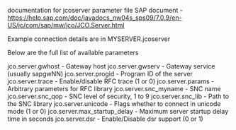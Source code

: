 documentation for jcoserver parameter file
SAP document - https://help.sap.com/doc/javadocs_nw04s_sps09/7.0.9/en-US/jc/com/sap/mw/jco/JCO.Server.html


Example connection details are in MYSERVER.jcoserver

Below are the full list of available parameters

jco.server.gwhost - Gateway host
jco.server.gwserv - Gateway service (usually sapgwNN)
jco.server.progid - Program ID of the server
jco.server.trace  - Enable/disable RFC trace (1 or 0)
jco.server.params - Arbitrary parameters for RFC library
jco.server.snc_myname - SNC name
jco.server.snc_qop - SNC level of security, 1 to 9
jco.server.snc_lib - Path to the SNC library
jco.server.unicode - Flags whether to connect in unicode mode (1 or 0)
jco.server.max_startup_delay - Maximum server startup delay time in seconds
jco.server.dsr - Enable/Disable dsr support (0 or 1)
